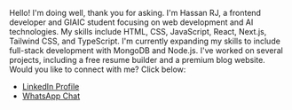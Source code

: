 Hello! I'm doing well, thank you for asking.  I'm Hassan RJ, a frontend developer and GIAIC student focusing on web development and AI technologies. My skills include HTML, CSS, JavaScript, React, Next.js, Tailwind CSS, and TypeScript. I'm currently expanding my skills to include full-stack development with MongoDB and Node.js. I've worked on several projects, including a free resume builder and a premium blog website.  Would you like to connect with me? Click below:

- [LinkedIn Profile](https://www.linkedin.com/in/hassanrj)
- [WhatsApp Chat](https://wa.me/+923161097202)